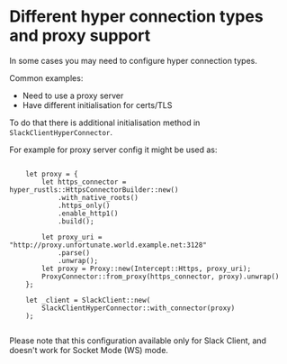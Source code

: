 # Different hyper connection types and proxy support

In some cases you may need to configure hyper connection types. 

Common examples:
- Need to use a proxy server
- Have different initialisation for certs/TLS

To do that there is additional initialisation method in `SlackClientHyperConnector`.

For example for proxy server config it might be used as:

```rust,noplaypen

    let proxy = {
        let https_connector = hyper_rustls::HttpsConnectorBuilder::new()
            .with_native_roots()
            .https_only()
            .enable_http1()
            .build();

        let proxy_uri = "http://proxy.unfortunate.world.example.net:3128"
            .parse()
            .unwrap();
        let proxy = Proxy::new(Intercept::Https, proxy_uri);
        ProxyConnector::from_proxy(https_connector, proxy).unwrap()
    };

    let _client = SlackClient::new(
        SlackClientHyperConnector::with_connector(proxy)
    );
    
```

Please note that this configuration available only for Slack Client, and doesn't work for Socket Mode (WS) mode.
